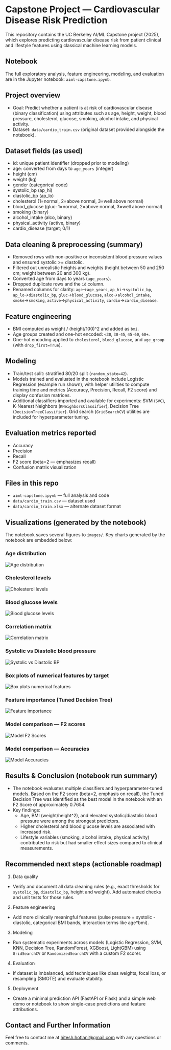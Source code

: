 # Capstone Project — Cardiovascular Disease Risk Prediction

This repository contains the UC Berkeley AI/ML Capstone project (2025), which explores predicting cardiovascular disease risk from patient clinical and lifestyle features using classical machine learning models.

## Notebook

The full exploratory analysis, feature engineering, modeling, and evaluation are in the Jupyter notebook: `aiml-capstone.ipynb`.

## Project overview

- Goal: Predict whether a patient is at risk of cardiovascular disease (binary classification) using attributes such as age, height, weight, blood pressure, cholesterol, glucose, smoking, alcohol intake, and physical activity.
- Dataset: `data/cardio_train.csv` (original dataset provided alongside the notebook).

## Dataset fields (as used)
- id: unique patient identifier (dropped prior to modeling)
- age: converted from days to `age_years` (integer)
- height (cm)
- weight (kg)
- gender (categorical code)
- systolic_bp (ap_hi)
- diastolic_bp (ap_lo)
- cholesterol (1=normal, 2=above normal, 3=well above normal)
- blood_glucose (gluc: 1=normal, 2=above normal, 3=well above normal)
- smoking (binary)
- alcohol_intake (alco, binary)
- physical_activity (active, binary)
- cardio_disease (target; 0/1)

## Data cleaning & preprocessing (summary)
- Removed rows with non-positive or inconsistent blood pressure values and ensured systolic >= diastolic.
- Filtered out unrealistic heights and weights (height between 50 and 250 cm; weight between 20 and 300 kg).
- Converted age from days to years (`age_years`).
- Dropped duplicate rows and the `id` column.
- Renamed columns for clarity: `age`→`age_years`, `ap_hi`→`systolic_bp`, `ap_lo`→`diastolic_bp`, `gluc`→`blood_glucose`, `alco`→`alcohol_intake`, `smoke`→`smoking`, `active`→`physical_activity`, `cardio`→`cardio_disease`.

## Feature engineering
- BMI computed as weight / (height/100)^2 and added as `bmi`.
- Age groups created and one-hot encoded: `<30`, `30-45`, `45-60`, `60+`.
- One-hot encoding applied to `cholesterol`, `blood_glucose`, and `age_group` (with `drop_first=True`).

## Modeling
- Train/test split: stratified 80/20 split (`random_state=42`).
- Models trained and evaluated in the notebook include Logistic Regression (example run shown), with helper utilities to compute training time and metrics (Accuracy, Precision, Recall, F2 score) and display confusion matrices.
- Additional classifiers imported and available for experiments: SVM (`SVC`), K-Nearest Neighbors (`KNeighborsClassifier`), Decision Tree (`DecisionTreeClassifier`). Grid search (`GridSearchCV`) utilities are included for hyperparameter tuning.

## Evaluation metrics reported
- Accuracy
- Precision
- Recall
- F2 score (beta=2 — emphasizes recall)
- Confusion matrix visualization

## Files in this repo
- `aiml-capstone.ipynb` — full analysis and code
- `data/cardio_train.csv` — dataset used
- `data/cardio_train.xlsx` — alternate dataset format
## Visualizations (generated by the notebook)

The notebook saves several figures to `images/`. Key charts generated by the notebook are embedded below:

### Age distribution

![Age distribution](images/age_distribution.png)

### Cholesterol levels

![Cholesterol levels](images/cholesterol_levels.png)

### Blood glucose levels

![Blood glucose levels](images/blood_glucose_levels.png)

### Correlation matrix

![Correlation matrix](images/correlation_matrix.png)

### Systolic vs Diastolic blood pressure

![Systolic vs Diastolic BP](images/systolic_vs_diastolic_bp.png)

### Box plots of numerical features by target

![Box plots numerical features](images/box_plots_numerical_features.png)

### Feature importance (Tuned Decision Tree)

![Feature importance](images/feature_importance_decision_tree.png)

### Model comparison — F2 scores

![Model F2 Scores](images/model_f2_scores.png)

### Model comparison — Accuracies

![Model Accuracies](images/model_accuracies.png)

## Results & Conclusion (notebook run summary)

- The notebook evaluates multiple classifiers and hyperparameter-tuned models. Based on the F2 score (beta=2, emphasis on recall), the Tuned Decision Tree was identified as the best model in the notebook with an F2 Score of approximately 0.7654.
- Key findings:
  - Age, BMI (weight/height^2), and elevated systolic/diastolic blood pressure were among the strongest predictors.
  - Higher cholesterol and blood glucose levels are associated with increased risk.
  - Lifestyle variables (smoking, alcohol intake, physical activity) contributed to risk but had smaller effect sizes compared to clinical measurements.


## Recommended next steps (actionable roadmap)

1) Data quality
  - Verify and document all data cleaning rules (e.g., exact thresholds for `systolic_bp`, `diastolic_bp`, height and weight). Add automated checks and unit tests for those rules.
  
2) Feature engineering
  - Add more clinically meaningful features (pulse pressure = systolic - diastolic, categorical BMI bands, interaction terms like age*bmi).
  
3) Modeling 
  - Run systematic experiments across models (Logistic Regression, SVM, KNN, Decision Tree, RandomForest, XGBoost, LightGBM) using `GridSearchCV` or `RandomizedSearchCV` with a custom F2 scorer.
  
4) Evaluation 
  - If dataset is imbalanced, add techniques like class weights, focal loss, or resampling (SMOTE) and evaluate stability.
  
5) Deployment 
  - Create a minimal prediction API (FastAPI or Flask) and a simple web demo or notebook to show single-case predictions and feature attributions.
 
## Contact and Further Information

Feel free to contact me at hitesh.hotlani@gmail.com with any questions or comments.


